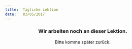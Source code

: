 ```yaml
---
title:  Tägliche Lektion
date:   03/05/2017
---
```


### <center>Wir arbeiten noch an dieser Lektion.</center>
<center>Bitte komme später zurück.</center>